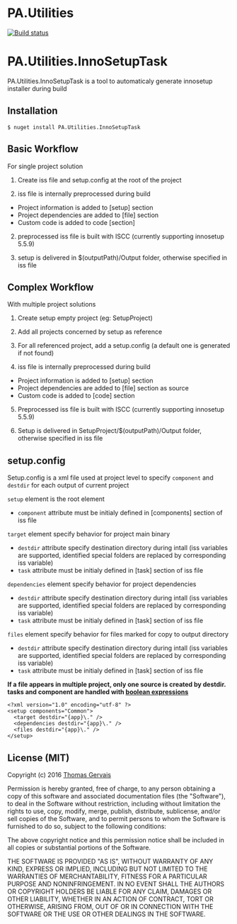 # PA.Utilities

[![Build status](https://ci.appveyor.com/api/projects/status/dphne6sa79fumrp2?svg=true)](https://ci.appveyor.com/project/perspicapps/pa-utilities)

# PA.Utilities.InnoSetupTask

PA.Utilities.InnoSetupTask is a tool to automaticaly generate innosetup installer during build

## Installation

```
$ nuget install PA.Utilities.InnoSetupTask
```

## Basic Workflow

For single project solution

1. Create iss file and setup.config at the root of the project

2. iss file is internally preprocessed during build
  * Project information is added to \[setup\] section
  * Project dependencies are added to \[file\] section
  * Custom code is added to code \[section\]
  
2. preprocessed iss file is built with ISCC (currently supporting innosetup 5.5.9)

3. setup is delivered in $(outputPath)/Output folder, otherwise specified in iss file

## Complex Workflow

With multiple project solutions

1. Create setup empty project (eg: SetupProject)

2. Add all projects concerned by setup as reference

3. For all referenced project, add a setup.config (a default one is generated if not found)

4. iss file is internally preprocessed during build
  * Project information is added to \[setup\] section
  * Project dependencies are added to \[file\] section as source
  * Custom code is added to \[code\] section
  
5. Preprocessed iss file is built with ISCC (currently supporting innosetup 5.5.9)

6. Setup is delivered in SetupProject/$(outputPath)/Output folder, otherwise specified in iss file

## setup.config

Setup.config is a xml file used at project level to specify `component` and `destdir` for each output of current project

`setup` element is the root element
* `component` attribute must be initialy defined in \[components\] section of iss file

`target` element specify behavior for project main binary
* `destdir` attribute specify destination directory during intall (iss variables are supported, identified special folders are replaced by corresponding iss variable)
* `task` attribute must be initialy defined in \[task\] section of iss file

`dependencies` element specify behavior for project dependencies
* `destdir` attribute specify destination directory during intall (iss variables are supported, identified special folders are replaced by corresponding iss variable)
* `task` attribute must be initialy defined in \[task\] section of iss file

`files` element specify behavior for files marked for copy to output directory
* `destdir` attribute specify destination directory during intall (iss variables are supported, identified special folders are replaced by corresponding iss variable)
* `task` attribute must be initialy defined in \[task\] section of iss file

__If a file appears in multiple project, only one source is created by destdir. tasks and component are handled with <a href="http://www.jrsoftware.org/ishelp/index.php?topic=componentstasksparams" target="_blank">boolean expressions</a>__

```
<?xml version="1.0" encoding="utf-8" ?>
<setup components="Common">
  <target destdir="{app}\." />
  <dependencies destdir="{app}\." />
  <files destdir="{app}\." />
</setup>
```

## License (MIT)

Copyright (c) 2016 [Thomas Gervais](http://www.github.com/tomgrv)

Permission is hereby granted, free of charge, to any person obtaining a copy of this software and associated documentation files (the "Software"), to deal in the Software without restriction, including without limitation the rights to use, copy, modify, merge, publish, distribute, sublicense, and/or sell copies of the Software, and to permit persons to whom the Software is furnished to do so, subject to the following conditions:

The above copyright notice and this permission notice shall be included in all copies or substantial portions of the Software.

THE SOFTWARE IS PROVIDED "AS IS", WITHOUT WARRANTY OF ANY KIND, EXPRESS OR IMPLIED, INCLUDING BUT NOT LIMITED TO THE WARRANTIES OF MERCHANTABILITY, FITNESS FOR A PARTICULAR PURPOSE AND NONINFRINGEMENT. IN NO EVENT SHALL THE AUTHORS OR COPYRIGHT HOLDERS BE LIABLE FOR ANY CLAIM, DAMAGES OR OTHER LIABILITY, WHETHER IN AN ACTION OF CONTRACT, TORT OR OTHERWISE, ARISING FROM, OUT OF OR IN CONNECTION WITH THE SOFTWARE OR THE USE OR OTHER DEALINGS IN THE SOFTWARE.
